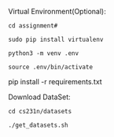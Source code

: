 Virtual Environment(Optional):

    cd assignment#
  
    sudo pip install virtualenv 
  
    python3 -m venv .env       		
  
    source .env/bin/activate 
  


  pip install -r requirements.txt



Download DataSet:
  
    cd cs231n/datasets
  
    ./get_datasets.sh
